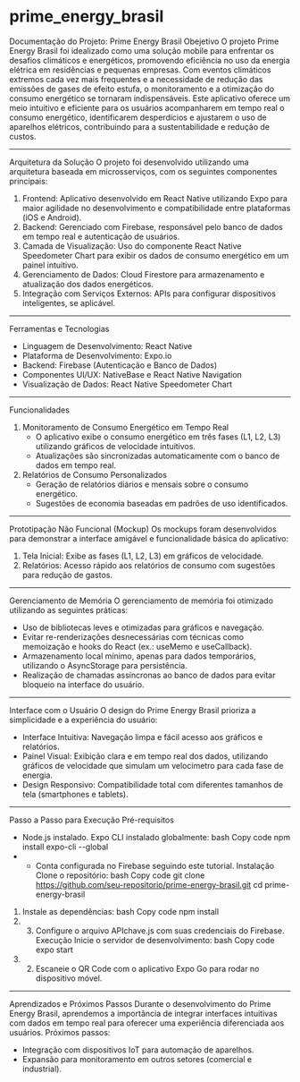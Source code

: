 # prime_energy_brasil

Documentação do Projeto: Prime Energy Brasil
Obejetivo
O projeto Prime Energy Brasil foi idealizado como uma solução mobile para enfrentar os desafios climáticos e energéticos, promovendo eficiência no uso da energia elétrica em residências e pequenas empresas. Com eventos climáticos extremos cada vez mais frequentes e a necessidade de redução das emissões de gases de efeito estufa, o monitoramento e a otimização do consumo energético se tornaram indispensáveis.
Este aplicativo oferece um meio intuitivo e eficiente para os usuários acompanharem em tempo real o consumo energético, identificarem desperdícios e ajustarem o uso de aparelhos elétricos, contribuindo para a sustentabilidade e redução de custos.
________________


Arquitetura da Solução
O projeto foi desenvolvido utilizando uma arquitetura baseada em microsserviços, com os seguintes componentes principais:
1. Frontend: Aplicativo desenvolvido em React Native utilizando Expo para maior agilidade no desenvolvimento e compatibilidade entre plataformas (iOS e Android).
2. Backend: Gerenciado com Firebase, responsável pelo banco de dados em tempo real e autenticação de usuários.
3. Camada de Visualização: Uso do componente React Native Speedometer Chart para exibir os dados de consumo energético em um painel intuitivo.
4. Gerenciamento de Dados: Cloud Firestore para armazenamento e atualização dos dados energéticos.
5. Integração com Serviços Externos: APIs para configurar dispositivos inteligentes, se aplicável.
________________


Ferramentas e Tecnologias
* Linguagem de Desenvolvimento: React Native
* Plataforma de Desenvolvimento: Expo.io
* Backend: Firebase (Autenticação e Banco de Dados)
* Componentes UI/UX: NativeBase e React Native Navigation
* Visualização de Dados: React Native Speedometer Chart
________________


Funcionalidades
1. Monitoramento de Consumo Energético em Tempo Real
   * O aplicativo exibe o consumo energético em três fases (L1, L2, L3) utilizando gráficos de velocidade intuitivos.
   * Atualizações são sincronizadas automaticamente com o banco de dados em tempo real.
2. Relatórios de Consumo Personalizados
   * Geração de relatórios diários e mensais sobre o consumo energético.
   * Sugestões de economia baseadas em padrões de uso identificados.
________________


Prototipação Não Funcional (Mockup)
Os mockups foram desenvolvidos para demonstrar a interface amigável e funcionalidade básica do aplicativo:
1. Tela Inicial: Exibe as fases (L1, L2, L3) em gráficos de velocidade.
2. Relatórios: Acesso rápido aos relatórios de consumo com sugestões para redução de gastos.
________________


Gerenciamento de Memória
O gerenciamento de memória foi otimizado utilizando as seguintes práticas:
* Uso de bibliotecas leves e otimizadas para gráficos e navegação.
* Evitar re-renderizações desnecessárias com técnicas como memoização e hooks do React (ex.: useMemo e useCallback).
* Armazenamento local mínimo, apenas para dados temporários, utilizando o AsyncStorage para persistência.
* Realização de chamadas assíncronas ao banco de dados para evitar bloqueio na interface do usuário.
________________


Interface com o Usuário
O design do Prime Energy Brasil prioriza a simplicidade e a experiência do usuário:
* Interface Intuitiva: Navegação limpa e fácil acesso aos gráficos e relatórios.
* Painel Visual: Exibição clara e em tempo real dos dados, utilizando gráficos de velocidade que simulam um velocímetro para cada fase de energia.
* Design Responsivo: Compatibilidade total com diferentes tamanhos de tela (smartphones e tablets).
________________


Passo a Passo para Execução
Pré-requisitos
* Node.js instalado.
Expo CLI instalado globalmente:
bash
Copy code
npm install expo-cli --global
* * Conta configurada no Firebase seguindo este tutorial.
Instalação
Clone o repositório:
bash
Copy code
git clone https://github.com/seu-repositorio/prime-energy-brasil.git
cd prime-energy-brasil
1. Instale as dependências:
bash
Copy code
npm install
2. 3. Configure o arquivo APIchave.js com suas credenciais do Firebase.
Execução
Inicie o servidor de desenvolvimento:
bash
Copy code
expo start
1. 2. Escaneie o QR Code com o aplicativo Expo Go para rodar no dispositivo móvel.
________________


Aprendizados e Próximos Passos
Durante o desenvolvimento do Prime Energy Brasil, aprendemos a importância de integrar interfaces intuitivas com dados em tempo real para oferecer uma experiência diferenciada aos usuários.
Próximos passos:
* Integração com dispositivos IoT para automação de aparelhos.
* Expansão para monitoramento em outros setores (comercial e industrial).
